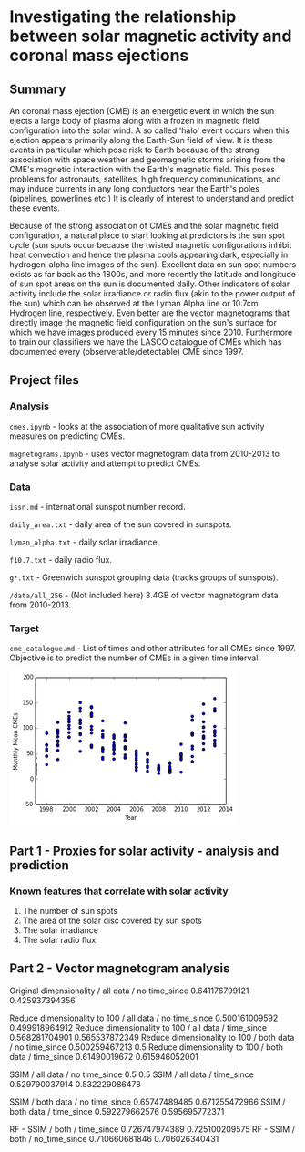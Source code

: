 # Investigating the relationship between solar magnetic activity and coronal mass ejections

## Summary

An coronal mass ejection (CME) is an energetic event in which the sun ejects a large body of plasma along with a frozen in magnetic field configuration into the solar wind. A so called 'halo' event occurs when this ejection appears primarily along the Earth-Sun field of view. It is these events in particular which pose risk to Earth because of the strong association with space weather and geomagnetic storms arising from the CME's magnetic interaction with the Earth's magnetic field. This poses problems for astronauts, satellites, high frequency communications, and may induce currents in any long conductors near the Earth's poles (pipelines, powerlines etc.) It is clearly of interest to understand and predict these events.

Because of the strong association of CMEs and the solar magnetic field configuration, a natural place to start looking at predictors is the sun spot cycle (sun spots occur because the twisted magnetic configurations inhibit heat convection and hence the plasma cools appearing dark, especially in hydrogen-alpha line images of the sun). Excellent data on sun spot numbers exists as far back as the 1800s, and more recently the latitude and longitude of sun spot areas on the sun is documented daily. Other indicators of solar activity include the solar irradiance or radio flux (akin to the power output of the sun) which can be observed at the Lyman Alpha line or 10.7cm Hydrogen line, respectively.  Even better are the vector magnetograms that directly image the magnetic field configuration on the sun's surface for which we have images produced every 15 minutes since 2010. Furthermore to train our classifiers we have the LASCO catalogue of CMEs which has documented every (observerable/detectable) CME since 1997.

## Project files
### Analysis
`cmes.ipynb` - looks at the association of more qualitative sun activity measures on predicting CMEs.

`magnetograms.ipynb` - uses vector magnetogram data from 2010-2013 to analyse solar activity and attempt to predict CMEs.

### Data
`issn.md` - international sunspot number record.

`daily_area.txt` - daily area of the sun covered in sunspots.

`lyman_alpha.txt` - daily solar irradiance.

`f10.7.txt` - daily radio flux.

`g*.txt` - Greenwich sunspot grouping data (tracks groups of sunspots).

`/data/all_256` - (Not included here) 3.4GB of vector magnetogram data from 2010-2013.

### Target
`cme_catalogue.md` - List of times and other attributes for all CMEs since 1997. Objective is to predict the number of CMEs in a given time interval.

![alt text](https://github.com/dinob0t/ga_project_final/blob/master/monthly_mean_cmes.png)

## Part 1 - Proxies for solar activity - analysis and prediction

### Known features that correlate with solar activity
1. The number of sun spots
2. The area of the solar disc covered by sun spots
3. The solar irradiance 
4. The solar radio flux



## Part 2 - Vector magnetogram analysis



Original dimensionality / all data / no time_since
0.641176799121
0.425937394356

Reduce dimensionality to 100 / all data / no time_since
0.500161009592
0.499918964912
Reduce dimensionality to 100 / all data / time_since
0.568281704901
0.565537872349
Reduce dimensionality to 100 / both data / no time_since
0.500259467213
0.5
Reduce dimensionality to 100 / both data / time_since
0.61490019672
0.615946052001

SSIM / all data / no time_since
0.5
0.5
SSIM / all data / time_since
0.529790037914
0.532229086478

SSIM / both data / no time_since
0.65747489485
0.671255472966
SSIM / both data / time_since
0.592279662576
0.595695772371


RF - SSIM / both / time_since
0.726747974389
0.725100209575
RF - SSIM / both / no_time_since
0.710660681846
0.706026340431



